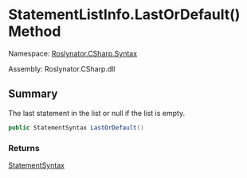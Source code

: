 # StatementListInfo\.LastOrDefault\(\) Method

Namespace: [Roslynator.CSharp.Syntax](../../README.md)

Assembly: Roslynator\.CSharp\.dll

## Summary

The last statement in the list or null if the list is empty\.

```csharp
public StatementSyntax LastOrDefault()
```

### Returns

[StatementSyntax](https://docs.microsoft.com/en-us/dotnet/api/microsoft.codeanalysis.csharp.syntax.statementsyntax)

